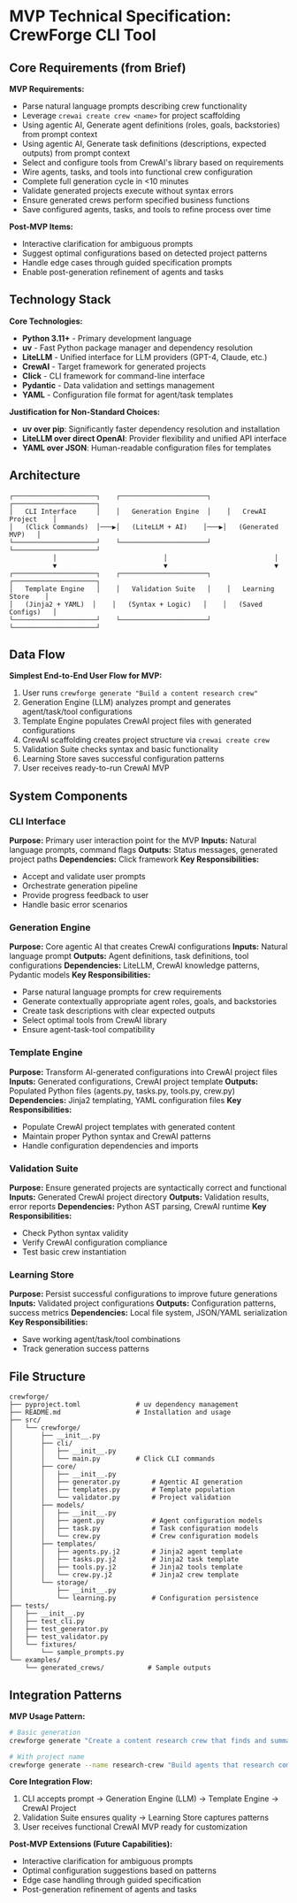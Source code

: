 # MVP Technical Specification: CrewForge CLI Tool

## Core Requirements (from Brief)

**MVP Requirements:**
- Parse natural language prompts describing crew functionality
- Leverage `crewai create crew <name>` for project scaffolding
- Using agentic AI, Generate agent definitions (roles, goals, backstories) from prompt context
- Using agentic AI, Generate task definitions (descriptions, expected outputs) from prompt context
- Select and configure tools from CrewAI's library based on requirements
- Wire agents, tasks, and tools into functional crew configuration
- Complete full generation cycle in <10 minutes
- Validate generated projects execute without syntax errors
- Ensure generated crews perform specified business functions
- Save configured agents, tasks, and tools to refine process over time

**Post-MVP Items:**
- Interactive clarification for ambiguous prompts
- Suggest optimal configurations based on detected project patterns
- Handle edge cases through guided specification prompts
- Enable post-generation refinement of agents and tasks

## Technology Stack

**Core Technologies:**
- **Python 3.11+** - Primary development language
- **uv** - Fast Python package manager and dependency resolution
- **LiteLLM** - Unified interface for LLM providers (GPT-4, Claude, etc.)
- **CrewAI** - Target framework for generated projects
- **Click** - CLI framework for command-line interface
- **Pydantic** - Data validation and settings management
- **YAML** - Configuration file format for agent/task templates

**Justification for Non-Standard Choices:**
- **uv over pip**: Significantly faster dependency resolution and installation
- **LiteLLM over direct OpenAI**: Provider flexibility and unified API interface
- **YAML over JSON**: Human-readable configuration files for templates

## Architecture

```
┌─────────────────────┐    ┌──────────────────────┐    ┌─────────────────────┐
│   CLI Interface     │    │   Generation Engine  │    │   CrewAI Project    │
│   (Click Commands)  │───▶│   (LiteLLM + AI)    │───▶│   (Generated MVP)   │  
└─────────────────────┘    └──────────────────────┘    └─────────────────────┘
           │                           │                           │
           ▼                           ▼                           ▼
┌─────────────────────┐    ┌──────────────────────┐    ┌─────────────────────┐
│   Template Engine   │    │   Validation Suite   │    │   Learning Store    │
│   (Jinja2 + YAML)  │    │   (Syntax + Logic)   │    │   (Saved Configs)   │
└─────────────────────┘    └──────────────────────┘    └─────────────────────┘
```

## Data Flow

**Simplest End-to-End User Flow for MVP:**
1. User runs `crewforge generate "Build a content research crew"`
2. Generation Engine (LLM) analyzes prompt and generates agent/task/tool configurations
3. Template Engine populates CrewAI project files with generated configurations
4. CrewAI scaffolding creates project structure via `crewai create crew`
5. Validation Suite checks syntax and basic functionality
6. Learning Store saves successful configuration patterns
7. User receives ready-to-run CrewAI MVP

## System Components

### CLI Interface
**Purpose:** Primary user interaction point for the MVP
**Inputs:** Natural language prompts, command flags
**Outputs:** Status messages, generated project paths
**Dependencies:** Click framework
**Key Responsibilities:**
- Accept and validate user prompts
- Orchestrate generation pipeline
- Provide progress feedback to user
- Handle basic error scenarios

### Generation Engine
**Purpose:** Core agentic AI that creates CrewAI configurations
**Inputs:** Natural language prompt
**Outputs:** Agent definitions, task definitions, tool configurations
**Dependencies:** LiteLLM, CrewAI knowledge patterns, Pydantic models
**Key Responsibilities:**
- Parse natural language prompts for crew requirements
- Generate contextually appropriate agent roles, goals, and backstories
- Create task descriptions with clear expected outputs
- Select optimal tools from CrewAI library
- Ensure agent-task-tool compatibility

### Template Engine
**Purpose:** Transform AI-generated configurations into CrewAI project files
**Inputs:** Generated configurations, CrewAI project template
**Outputs:** Populated Python files (agents.py, tasks.py, tools.py, crew.py)
**Dependencies:** Jinja2 templating, YAML configuration files
**Key Responsibilities:**
- Populate CrewAI project templates with generated content
- Maintain proper Python syntax and CrewAI patterns
- Handle configuration dependencies and imports

### Validation Suite
**Purpose:** Ensure generated projects are syntactically correct and functional
**Inputs:** Generated CrewAI project directory
**Outputs:** Validation results, error reports
**Dependencies:** Python AST parsing, CrewAI runtime
**Key Responsibilities:**
- Check Python syntax validity
- Verify CrewAI configuration compliance
- Test basic crew instantiation

### Learning Store
**Purpose:** Persist successful configurations to improve future generations
**Inputs:** Validated project configurations
**Outputs:** Configuration patterns, success metrics
**Dependencies:** Local file system, JSON/YAML serialization
**Key Responsibilities:**
- Save working agent/task/tool combinations
- Track generation success patterns

## File Structure

```
crewforge/
├── pyproject.toml              # uv dependency management
├── README.md                   # Installation and usage
├── src/
│   └── crewforge/
│       ├── __init__.py
│       ├── cli/
│       │   ├── __init__.py
│       │   └── main.py         # Click CLI commands
│       ├── core/
│       │   ├── __init__.py
│       │   ├── generator.py        # Agentic AI generation
│       │   ├── templates.py        # Template population
│       │   └── validator.py        # Project validation
│       ├── models/
│       │   ├── __init__.py
│       │   ├── agent.py            # Agent configuration models
│       │   ├── task.py             # Task configuration models
│       │   └── crew.py             # Crew configuration models
│       ├── templates/
│       │   ├── agents.py.j2        # Jinja2 agent template
│       │   ├── tasks.py.j2         # Jinja2 task template
│       │   ├── tools.py.j2         # Jinja2 tools template
│       │   └── crew.py.j2          # Jinja2 crew template
│       └── storage/
│           ├── __init__.py
│           └── learning.py         # Configuration persistence
├── tests/
│   ├── __init__.py
│   ├── test_cli.py
│   ├── test_generator.py
│   ├── test_validator.py
│   └── fixtures/
│       └── sample_prompts.py
└── examples/
    └── generated_crews/           # Sample outputs
```

## Integration Patterns

**MVP Usage Pattern:**
```bash
# Basic generation
crewforge generate "Create a content research crew that finds and summarizes articles"

# With project name  
crewforge generate --name research-crew "Build agents that research competitors"
```

**Core Integration Flow:**
1. CLI accepts prompt → Generation Engine (LLM) → Template Engine → CrewAI Project
2. Validation Suite ensures quality → Learning Store captures patterns  
3. User receives functional CrewAI MVP ready for customization

**Post-MVP Extensions (Future Capabilities):**
- Interactive clarification for ambiguous prompts
- Optimal configuration suggestions based on patterns
- Edge case handling through guided specification
- Post-generation refinement of agents and tasks
